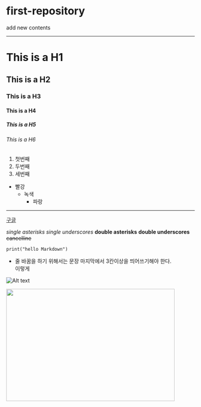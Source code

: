 # first-repository
add new contents

------------------------------

# This is a H1
## This is a H2
### This is a H3
#### This is a H4
##### This is a H5
###### This is a H6


1. 첫번째
2. 두번째
3. 세번째

- 빨강
  - 녹색
    - 파랑
    
    
---


[구글](https://google.com)


*single asterisks*
_single underscores_
**double asterisks**
__double underscores__
~~cancelline~~


```
print("hello Markdown")
```


* 줄 바꿈을 하기 위해서는 문장 마지막에서 3칸이상을 띄어쓰기해야 한다.   
이렇게



![Alt text](https://blogfiles.pstatic.net/MjAyMDA1MjRfMjQz/MDAxNTkwMzE3MDIzMzI1.p-AR4Y4gT2iEfhjHz49FMJ2NmfRcNcB2XkV6A37bXkIg.C3ZuVwR-DLHijxQUl8Q8tVVjRaLeAgeIPDazQ2uogmMg.GIF.ecececbc/d11.gif)


<img src="https://blogfiles.pstatic.net/MjAyMDA1MjRfMjQz/MDAxNTkwMzE3MDIzMzI1.p-AR4Y4gT2iEfhjHz49FMJ2NmfRcNcB2XkV6A37bXkIg.C3ZuVwR-DLHijxQUl8Q8tVVjRaLeAgeIPDazQ2uogmMg.GIF.ecececbc/d11.gif" width="450px" height="300px"></img><br/>
